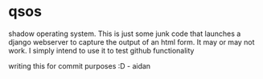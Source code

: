 # qsos
shadow operating system. 
This is just some junk code that launches a django webserver to capture the output of an html form. 
It may or may not work. I simply intend to use it to test github functionality

writing this for commit purposes :D - aidan